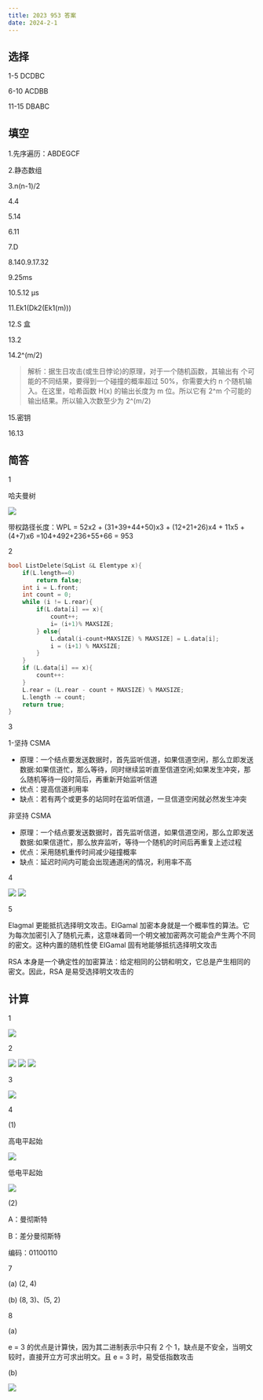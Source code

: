 ```yaml
---
title: 2023 953 答案
date: 2024-2-1
---
```


## 选择

1-5 DCDBC

6-10 ACDBB

11-15 DBABC

## 填空

1.先序遍历：ABDEGCF

2.静态数组

3.n(n-1)/2

4.4

5.14

6.11

7.D

8.140.9.17.32

9.25ms

10.5.12 μs

11.Ek1(Dk2(Ek1(m)))

12.S 盒

13.2

14.2^(m/2)

> 解析：据生日攻击(或生日悖论)的原理，对于一个随机函数，其输出有 个可能的不同结果，要得到一个碰撞的概率超过 50%，你需要大约 n 个随机输入。在这里，哈希函数 H(x) 的输出长度为 m 位。所以它有 2^m 个可能的输出结果。所以输入次数至少为 2^(m/2)

15.密钥

16.13

## 简答

1

哈夫曼树

<img src="./assets/image-20240403144827652.png">

带权路径长度：WPL = 52x2 + (31+39+44+50)x3 + (12+21+26)x4 + 11x5 + (4+7)x6
=104+492+236+55+66 = 953

2

```c
bool ListDelete(SqList &L Elemtype x){
    if(L.length==0)
        return false;
    int i = L.front;
    int count = 0;
    while (i != L.rear){
        if(L.data[i] == x){
            count++;
            i= (i+1)% MAXSIZE;
        } else{
            L.datal(i-count+MAXSIZE) % MAXSIZE] = L.data[i];
            i = (i+1) % MAXSIZE;
        }
    }
    if (L.data[i] == x){
        count++:
    }
    L.rear = (L.rear - count + MAXSIZE) % MAXSIZE;
    L.length -= count;
    return true;
}
```

3

1-坚持 CSMA

- 原理：一个结点要发送数据时，首先监听信道，如果信道空闲，那么立即发送数据:如果信道忙，那么等待，同时继续监听直至信道空闲;如果发生冲突，那么随机等待一段时简后，再重新开始监听信道
- 优点：提高信道利用率
- 缺点：若有两个或更多的站同时在监听信道，一旦信道空闲就必然发生冲突

非坚持 CSMA

- 原理：一个结点要发送数据时，首先监听信道，如果信道空闲，那么立即发送数据:如果信道忙，那么放弃监听，等待一个随机的时间后再重复上述过程
- 优点：采用随机重传时间减少碰撞概率
- 缺点：延迟时间内可能会出现通道闲的情况，利用率不高

4

<img src="./assets/image-20240201144133815.png">

<img src="./assets/image-20240201144151529.png">

5

Elagmal 更能抵抗选择明文攻击。EIGamal 加密本身就是一个概率性的算法。它为每次加密引入了随机元素，这意味着同一个明文被加密两次可能会产生两个不同的密文。这种内置的随机性使 EIGamal 固有地能够抵抗选择明文攻击

RSA 本身是一个确定性的加密算法：给定相同的公钥和明文，它总是产生相同的密文。因此，RSA 是易受选择明文攻击的



## 计算

1

<img src="./assets/image-20240201144240554.png">

2

<img src="./assets/image-20240201144307697.png">

<img src="./assets/image-20240201144338398.png">

<img src="./assets/image-20240201144353996.png">

3

<img src="./assets/image-20240201144409353.png">

4

(1)

高电平起始

<img src="./assets/image-20240201144425606.png">

低电平起始

<img src="./assets/image-20240201144447516.png">

(2)

A：曼彻斯特

B：差分曼彻斯特

编码：01100110

7

(a) (2, 4)

(b) (8, 3)、(5, 2)

8

(a)

e = 3 的优点是计算快，因为其二进制表示中只有 2 个 1，缺点是不安全，当明文较时，直接开立方可求出明文。且 e = 3 时，易受低指数攻击

(b) 

<img src="./assets/image-20240201144511972.png">

